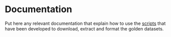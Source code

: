 # Documentation

Put here any relevant documentation that explain how to use the [scripts](../scripts) that have been developed to download, extract and format the golden datasets.
